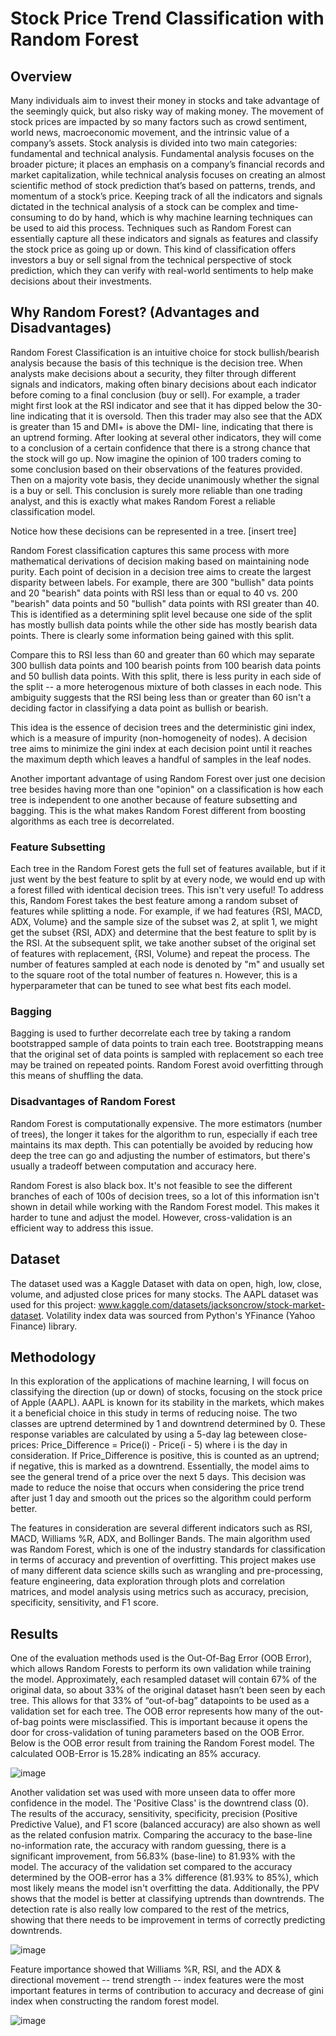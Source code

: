 # Stock Price Trend Classification with Random Forest

## Overview 
Many individuals aim to invest their money in stocks and take advantage of the seemingly quick, but also risky way of making money. The movement of stock prices are impacted by so many factors such as crowd sentiment, world news, macroeconomic movement, and the intrinsic value of a company’s assets. Stock analysis is divided into two main categories: fundamental and technical analysis. Fundamental analysis focuses on the broader picture; it places an emphasis on a company’s financial records and market capitalization, while technical analysis focuses on creating an almost scientific method of stock prediction that’s based on patterns, trends, and momentum of a stock’s price. Keeping track of all the indicators and signals dictated in the technical analysis of a stock can be complex and time-consuming to do by hand, which is why machine learning techniques can be used to aid this process. Techniques such as Random Forest can essentially capture all these indicators and signals as features and classify the stock price as going up or down. This kind of classification offers investors a buy or sell signal from the technical perspective of stock prediction, which they can verify with real-world sentiments to help make decisions about their investments. 

## Why Random Forest? (Advantages and Disadvantages)
Random Forest Classification is an intuitive choice for stock bullish/bearish analysis because the basis of this technique is the decision tree. When analysts make decisions about a security, they filter through different signals and indicators, making often binary decisions about each indicator before coming to a final conclusion (buy or sell). For example, a trader might first look at the RSI indicator and see that it has dipped below the 30-line indicating that it is oversold. Then this trader may also see that the ADX is greater than 15 and DMI+ is above the DMI- line, indicating that there is an uptrend forming. After looking at several other indicators, they will come to a conclusion of a certain confidence that there is a strong chance that the stock will go up. Now imagine the opinion of 100 traders coming to some conclusion based on their observations of the features provided. Then on a majority vote basis, they decide unanimously whether the signal is a buy or sell. This conclusion is surely more reliable than one trading analyst, and this is exactly what makes Random Forest a reliable classification model. 

Notice how these decisions can be represented in a tree. [insert tree]

Random Forest classification captures this same process with more mathematical derivations of decision making based on maintaining node purity. Each point of decision in a decision tree aims to create the largest disparity between labels. For example, there are 300 "bullish" data points and 20 "bearish" data points with RSI less than or equal to 40 vs. 200 "bearish" data points and 50 "bullish" data points with RSI greater than 40. This is identified as a determining split level because one side of the split has mostly bullish data points while the other side has mostly bearish data points. There is clearly some information being gained with this split.

Compare this to RSI less than 60 and greater than 60 which may separate 300 bullish data points and 100 bearish points from 100 bearish data points and 50 bullish data points. With this split, there is less purity in each side of the split -- a more heterogenous mixture of both classes in each node. This ambiguity suggests that the RSI being less than or greater than 60 isn't a deciding factor in classifying a data point as bullish or bearish. 

This idea is the essence of decision trees and the deterministic gini index, which is a measure of impurity (non-homogeneity of nodes). A decision tree aims to minimize the gini index at each decision point until it reaches the maximum depth which leaves a handful of samples in the leaf nodes. 

Another important advantage of using Random Forest over just one decision tree besides having more than one "opinion" on a classification is how each tree is independent to one another because of feature subsetting and bagging. This is the what makes Random Forest different from boosting algorithms as each tree is decorrelated. 

### Feature Subsetting
Each tree in the Random Forest gets the full set of features available, but if it just went by the best feature to split by at every node, we would end up with a forest filled with identical decision trees. This isn't very useful! To address this, Random Forest takes the best feature among a random subset of features while splitting a node. For example, if we had features {RSI, MACD, ADX, Volume} and the sample size of the subset was 2, at split 1, we might get the subset {RSI, ADX} and determine that the best feature to split by is the RSI. At the subsequent split, we take another subset of the original set of features with replacement, {RSI, Volume} and repeat the process. The number of features sampled at each node is denoted by "m" and usually set to the square root of the total number of features n. However, this is a hyperparameter that can be tuned to see what best fits each model. 

### Bagging 
Bagging is used to further decorrelate each tree by taking a random bootstrapped sample of data points to train each tree. Bootstrapping means that the original set of data points is sampled with replacement so each tree may be trained on repeated points. Random Forest avoid overfitting through this means of shuffling the data. 

### Disadvantages of Random Forest
Random Forest is computationally expensive. The more estimators (number of trees), the longer it takes for the algorithm to run, especially if each tree maintains its max depth. This can potentially be avoided by reducing how deep the tree can go and adjusting the number of estimators, but there's usually a tradeoff between computation and accuracy here. 

Random Forest is also black box. It's not feasible to see the different branches of each of 100s of decision trees, so a lot of this information isn't shown in detail while working with the Random Forest model. This makes it harder to tune and adjust the model. However, cross-validation is an efficient way to address this issue. 

## Dataset
The dataset used was a Kaggle Dataset with data on open, high, low, close, volume, and adjusted close prices for many stocks. The AAPL dataset was used for this project: www.kaggle.com/datasets/jacksoncrow/stock-market-dataset. Volatility index data was sourced from Python's YFinance (Yahoo Finance) library.

## Methodology
In this exploration of the applications of machine learning, I will focus on classifying the direction (up or down) of stocks, focusing on the stock price of Apple (AAPL). AAPL is known for its stability in the markets, which makes it a beneficial choice in this study in terms of reducing noise. The two classes are uptrend determined by 1 and downtrend determined by 0. These response variables are calculated by using a 5-day lag beteween close-prices: 
Price_Difference = Price(i) - Price(i - 5) where i is the day in consideration. If Price_Difference is positive, this is counted as an uptrend; if negative, this is marked as a downtrend. Essentially, the model aims to see the general trend of a price over the next 5 days. This decision was made to reduce the noise that occurs when considering the price trend after just 1 day and smooth out the prices so the algorithm could perform better. 

The features in consideration are several different indicators such as RSI, MACD, Williams %R, ADX, and Bollinger Bands. The main algorithm used was Random Forest, which is one of the industry standards for classification in terms of accuracy and prevention of overfitting. This project makes use of many different data science skills such as wrangling and pre-processing, feature engineering, data exploration through plots and correlation matrices, and model analysis using metrics such as accuracy, precision, specificity, sensitivity, and F1 score.  

## Results
One of the evaluation methods used is the Out-Of-Bag Error (OOB Error), which allows Random Forests to perform its own validation while training the model. Approximately, each resampled dataset will contain 67% of the original data, so about 33% of the original dataset hasn’t been seen by each tree. This allows for that 33% of “out-of-bag” datapoints to be used as a validation set for each tree. The OOB error represents how many of the out-of-bag points were misclassified. This is important because it opens the door for cross-validation of tuning parameters based on the OOB Error. Below is the OOB error result from training the Random Forest model. The calculated OOB-Error is 15.28% indicating an 85% accuracy. 

![image](https://github.com/user-attachments/assets/f6ca01da-e4d1-46bf-8848-ddd7411f62e9)

Another validation set was used with more unseen data to offer more confidence in the model. The 'Positive Class' is the downtrend class (0). The results of the accuracy, sensitivity, specificity, precision (Positive Predictive Value), and F1 score (balanced accuracy) are also shown as well as the related confusion matrix. Comparing the accuracy to the base-line no-information rate, the accuracy with random guessing, there is a significant improvement, from 56.83% (base-line) to 81.93% with the model. The accuracy of the validation set compared to the accuracy determined by the OOB-error has a 3% difference (81.93% to 85%), which most likely means the model isn't overfitting the data. Additionally, the PPV shows that the model is better at classifying uptrends than downtrends. The detection rate is also really low compared to the rest of the metrics, showing that there needs to be improvement in terms of correctly predicting downtrends. 

![image](https://github.com/user-attachments/assets/55b6f494-26e2-4a43-a518-9b3e2caca3cb)

Feature importance showed that Williams %R, RSI, and the ADX & directional movement -- trend strength -- index features were the most important features in terms of contribution to accuracy and decrease of gini index when constructing the random forest model. 

![image](https://github.com/user-attachments/assets/a159e28e-db76-4399-bca0-32b1f5cb320f)
